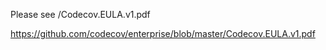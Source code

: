 Please see /Codecov.EULA.v1.pdf

https://github.com/codecov/enterprise/blob/master/Codecov.EULA.v1.pdf
